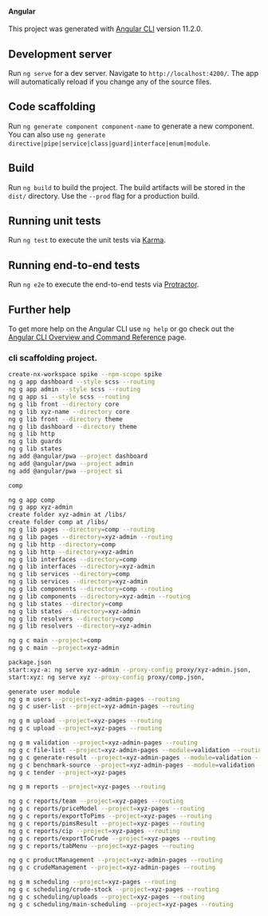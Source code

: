 

#### Angular 
This project was generated with [Angular CLI](https://github.com/angular/angular-cli) version 11.2.0.

## Development server

Run `ng serve` for a dev server. Navigate to `http://localhost:4200/`. The app will automatically reload if you change any of the source files.

## Code scaffolding

Run `ng generate component component-name` to generate a new component. You can also use `ng generate directive|pipe|service|class|guard|interface|enum|module`.

## Build

Run `ng build` to build the project. The build artifacts will be stored in the `dist/` directory. Use the `--prod` flag for a production build.

## Running unit tests

Run `ng test` to execute the unit tests via [Karma](https://karma-runner.github.io).

## Running end-to-end tests

Run `ng e2e` to execute the end-to-end tests via [Protractor](http://www.protractortest.org/).

## Further help

To get more help on the Angular CLI use `ng help` or go check out the [Angular CLI Overview and Command Reference](https://angular.io/cli) page.






### cli scaffolding project.

```sh
create-nx-workspace spike --npm-scope spike
ng g app dashboard --style scss --routing
ng g app admin --style scss --routing
ng g app si --style scss --routing
ng g lib front --directory core
ng g lib xyz-name --directory core
ng g lib front --directory theme
ng g lib dashboard --directory theme
ng g lib http
ng g lib guards
ng g lib states
ng add @angular/pwa --project dashboard
ng add @angular/pwa --project admin
ng add @angular/pwa --project si
```

```sh
comp

ng g app comp
ng g app xyz-admin
create folder xyz-admin at /libs/
create folder comp at /libs/
ng g lib pages --directory=comp --routing
ng g lib pages --directory=xyz-admin --routing
ng g lib http --directory=comp
ng g lib http --directory=xyz-admin
ng g lib interfaces --directory=comp
ng g lib interfaces --directory=xyz-admin
ng g lib services --directory=comp
ng g lib services --directory=xyz-admin
ng g lib components --directory=comp --routing
ng g lib components --directory=xyz-admin --routing
ng g lib states --directory=comp
ng g lib states --directory=xyz-admin
ng g lib resolvers --directory=comp
ng g lib resolvers --directory=xyz-admin

ng g c main --project=comp
ng g c main --project=xyz-admin

package.json
start:xyz-a: ng serve xyz-admin --proxy-config proxy/xyz-admin.json,
start:xyz: ng serve xyz --proxy-config proxy/comp.json,

generate user module
ng g m users --project=xyz-admin-pages --routing
ng g c user-list --project=xyz-admin-pages --routing

ng g m upload --project=xyz-pages --routing
ng g c upload --project=xyz-pages --routing

ng g m validation --project=xyz-admin-pages --routing
ng g c file-list --project=xyz-admin-pages --module=validation --routing
ng g c generate-result --project=xyz-admin-pages --module=validation --routing
ng g c benchmark-source --project=xyz-admin-pages --module=validation --routing
ng g c tender --project=xyz-pages

ng g m reports --project=xyz-pages --routing

ng g c reports/team --project=xyz-pages --routing
ng g c reports/priceModel --project=xyz-pages --routing
ng g c reports/exportToPims --project=xyz-pages --routing
ng g c reports/pimsResult --project=xyz-pages --routing
ng g c reports/cip --project=xyz-pages --routing
ng g c reports/exportToCrude --project=xyz-pages --routing
ng g c reports/tabMenu --project=xyz-pages --routing

ng g c productManagement --project=xyz-admin-pages --routing
ng g c crudeManagement --project=xyz-admin-pages --routing

ng g m scheduling --project=xyz-pages --routing
ng g c scheduling/crude-stock --project=xyz-pages --routing
ng g c scheduling/uploads --project=xyz-pages --routing
ng g c scheduling/main-scheduling --project=xyz-pages --routing
```
